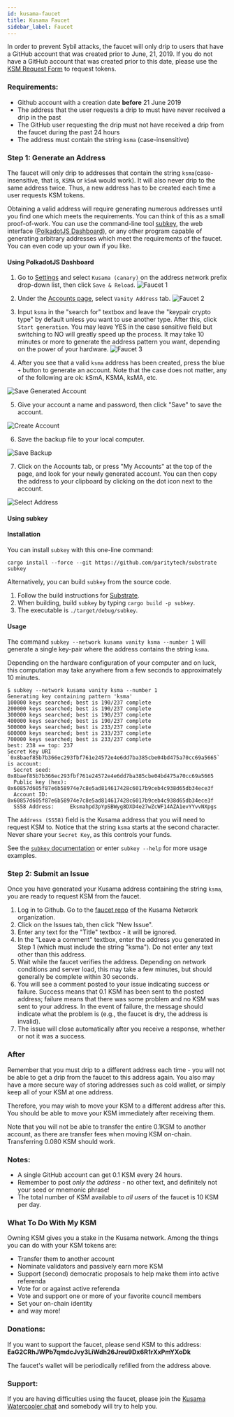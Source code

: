```yaml
---
id: kusama-faucet
title: Kusama Faucet
sidebar_label: Faucet
---
```


In order to prevent Sybil attacks, the faucet will only drip to users that have a GitHub account
that was created prior to June, 21, 2019. If you do not have a GitHub account that was created prior
to this date, please use the
[KSM Request Form](https://docs.google.com/forms/d/e/1FAIpQLSfGAqjXY3xLokwl7A-R4JZAnrBnSI3BVXKMKDLCKVtHaxgs-w/formResponse)
to request tokens.

### Requirements:

- Github account with a creation date **before** 21 June 2019
- The address that the user requests a drip to must have never received a drip in the past
- The GitHub user requesting the drip must not have received a drip from the faucet during the past
  24 hours
- The address must contain the string `ksma` (case-insensitive)

### Step 1: Generate an Address

The faucet will only drip to addresses that contain the string `ksma`(case-insensitive, that is,
`KSMA` or `kSmA` would work). It will also never drip to the same address twice. Thus, a new address
has to be created each time a user requests KSM tokens.

Obtaining a valid address will require generating numerous addresses until you find one which meets
the requirements. You can think of this as a small proof-of-work. You can use the command-line tool
[subkey](#Using-Subkey), the web interface ([PolkadotJS Dashboard](#Using-PolkadotJS-Dashboard)), or
any other program capable of generating arbitrary addresses which meet the requirements of the
faucet. You can even code up your own if you like.

#### Using PolkadotJS Dashboard

1. Go to [Settings](https://polkadot.js.org/apps/#/settings) and select `Kusama (canary)` on the
   address network prefix drop-down list, then click `Save & Reload`.
   ![Faucet 1](/img/kusama/faucet_1.png)

2. Under the [Accounts page](https://polkadot.js.org/apps/#/accounts), select `Vanity Address` tab.
   ![Faucet 2](/img/kusama/faucet_2.png)

3. Input `ksma` in the "search for" textbox and leave the "keypair crypto type" by default unless
   you want to use another type. After this, click `Start generation`. You may leave YES in the case
   sensitive field but switching to NO will greatly speed up the process. It may take 10 minutes or
   more to generate the address pattern you want, depending on the power of your hardware.
   ![Faucet 3](/img/kusama/faucet_3.png)

4. After you see that a valid `ksma` address has been created, press the blue `+` button to generate
   an account. Note that the case does not matter, any of the following are ok: kSmA, KSMA, ksMA,
   etc.

![Save Generated Account](assets/kusama/save_generated_account.png)

5. Give your account a name and password, then click "Save" to save the account.

![Create Account](assets/kusama/create_account.png)

6. Save the backup file to your local computer.

![Save Backup](assets/kusama/save_backup.png)

7. Click on the Accounts tab, or press "My Accounts" at the top of the page, and look for your newly
   generated account. You can then copy the address to your clipboard by clicking on the dot icon
   next to the account.

![Select Address](assets/kusama/select_address.png)

#### Using subkey

#### Installation

You can install `subkey` with this one-line command:

```
cargo install --force --git https://github.com/paritytech/substrate subkey
```

Alternatively, you can build `subkey` from the source code.

1. Follow the build instructions for
   [Substrate](https://substrate.dev/docs/en/overview/getting-started/).
2. When building, build `subkey` by typing `cargo build -p subkey`.
3. The executable is `./target/debug/subkey`.

#### Usage

The command `subkey --network kusama vanity ksma --number 1` will generate a single key-pair where
the address contains the string `ksma`.

Depending on the hardware configuration of your computer and on luck, this computation may take
anywhere from a few seconds to approximately 10 minutes.

```
$ subkey --network kusama vanity ksma --number 1
Generating key containing pattern 'ksma'
100000 keys searched; best is 190/237 complete
200000 keys searched; best is 190/237 complete
300000 keys searched; best is 190/237 complete
400000 keys searched; best is 190/237 complete
500000 keys searched; best is 233/237 complete
600000 keys searched; best is 233/237 complete
700000 keys searched; best is 233/237 complete
best: 238 == top: 237
Secret Key URI `0x8baef85b7b366ec293fbf761e24572e4e6dd7ba385cbe04bd475a70cc69a5665` is account:
  Secret seed:      0x8baef85b7b366ec293fbf761e24572e4e6dd7ba385cbe04bd475a70cc69a5665
  Public key (hex): 0x60857d605f87e6b58974e7c8e5ad814617428c6017b9ceb4c938d65db34ece3f
  Account ID:       0x60857d605f87e6b58974e7c8e5ad814617428c6017b9ceb4c938d65db34ece3f
  SS58 Address:     Eksmahpd3pYpSBWyg8DXD4e27wZcWF14AZA1evYYvvNXpgs
```

The `Address (SS58)` field is the Kusama address that you will need to request KSM to. Notice that
the string `ksma` starts at the second character. Never share your `Secret Key`, as this controls
your funds.

See the [`subkey` documentation](https://substrate.dev/docs/en/ecosystem/subkey) or enter
`subkey --help` for more usage examples.

### Step 2: Submit an Issue

Once you have generated your Kusama address containing the string `ksma`, you are ready to request
KSM from the faucet.

1. Log in to Github. Go to the [faucet repo](https://github.com/kusamanetwork/faucet/issues) of the
   Kusama Network organization.
2. Click on the Issues tab, then click "New Issue".
3. Enter any text for the "Title" textbox - it will be ignored.
4. In the "Leave a comment" textbox, enter the address you generated in Step 1 (which must include
   the string "ksma"). Do not enter any text other than this address.
5. Wait while the faucet verifies the address. Depending on network conditions and server load, this
   may take a few minutes, but should generally be complete within 30 seconds.
6. You will see a comment posted to your issue indicating success or failure. Success means that 0.1
   KSM has been sent to the posted address; failure means that there was some problem and no KSM was
   sent to your address. In the event of failure, the message should indicate what the problem is
   (e.g., the faucet is dry, the address is invalid).
7. The issue will close automatically after you receive a response, whether or not it was a success.

### After

Remember that you must drip to a different address each time - you will not be able to get a drip
from the faucet to this address again. You also may have a more secure way of storing addresses such
as cold wallet, or simply keep all of your KSM at one address.

Therefore, you may wish to move your KSM to a different address after this. You should be able to
move your KSM immediately after receiving them.

Note that you will not be able to transfer the entire 0.1KSM to another account, as there are
transfer fees when moving KSM on-chain. Transferring 0.080 KSM should work.

### Notes:

- A single GitHub account can get 0.1 KSM every 24 hours.
- Remember to post _only the address_ - no other text, and definitely not your seed or mnemonic
  phrase!
- The total number of KSM available to _all users_ of the faucet is 10 KSM per day.

### What To Do With My KSM

Owning KSM gives you a stake in the Kusama network. Among the things you can do with your KSM tokens
are:

- Transfer them to another account
- Nominate validators and passively earn more KSM
- Support (second) democratic proposals to help make them into active referenda
- Vote for or against active referenda
- Vote and support one or more of your favorite council members
- Set your on-chain identity
- and way more!

### Donations:

If you want to support the faucet, please send KSM to this address:
**EaG2CRhJWPb7qmdcJvy3LiWdh26Jreu9Dx6R1rXxPmYXoDk**

The faucet's wallet will be periodically refilled from the address above.

### Support:

If you are having difficulties using the faucet, please join the
[Kusama Watercooler chat](https://riot.w3f.tech/#/room/#kusamawatercooler:polkadot.builders) and
somebody will try to help you.
